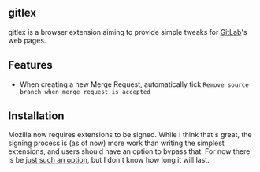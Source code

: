 gitlex
------
gitlex is a browser extension aiming to provide simple tweaks for [GitLab](https://about.gitlab.com/)'s web pages.

Features
--------
- When creating a new Merge Request, automatically tick `Remove source branch when merge request is accepted`

Installation
------------
Mozilla now requires extensions to be signed. While I think that's great, the signing process is (as of now) more work than writing the simplest extensions, and users should have an option to bypass that. For now there is be [just such an option](https://support.mozilla.org/en-US/kb/add-on-signing-in-firefox?as=u&utm_source=inproduct#w_override-add-on-signing-advanced-users), but I don't know how long it will last.
